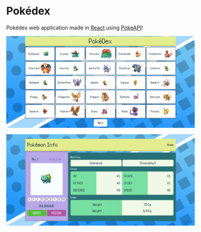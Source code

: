 # Pokédex

Pokédex web application made in [React](https://react.dev) using [PokeAPI](https://github.com/PokeAPI/pokeapi/)!

![main page](./src/assets/screenshot1.png)

![info page](./src/assets/screenshot2.png)

